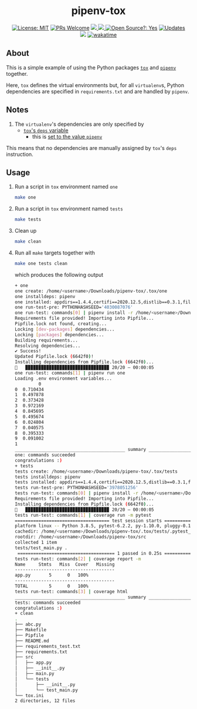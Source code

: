 <div align="center">
  <h1>pipenv-tox</h1>
</div>

<div align="center">
  <a href="https://opensource.org/licenses/MIT"><img alt="License: MIT" src="https://img.shields.io/badge/License-MIT-brightgreen.svg"></a>
  <a href="https://github.com/edesz/pipenv-tox/pulls"><img alt="PRs Welcome" src="https://img.shields.io/badge/PRs-welcome-brightgreen.svg?style=flat-square"></a>
  <a href="https://github.com/edesz/pipenv-tox/actions">
    <img src="https://github.com/edesz/pipenv-tox/workflows/CI/badge.svg"/>
  </a>
  <a href="https://github.com/edesz/pipenv-tox/actions">
    <img src="https://github.com/edesz/pipenv-tox/workflows/CodeQL/badge.svg"/>
  </a>
  <a href="https://en.wikipedia.org/wiki/Open-source_software"><img alt="Open Source?: Yes" src="https://badgen.net/badge/Open%20Source%20%3F/Yes%21/blue?icon=github"></a>
  <a href="https://pyup.io/repos/github/edesz/pipenv-tox/"><img src="https://pyup.io/repos/github/edesz/pipenv-tox/shield.svg" alt="Updates" /></a>
</div>
<div align="center">
  <a href="https://www.codacy.com/gh/edesz/pipenv-tox/dashboard?utm_source=github.com&amp;utm_medium=referral&amp;utm_content=edesz/pipenv-tox&amp;utm_campaign=Badge_Grade"><img src="https://app.codacy.com/project/badge/Grade/c6c87007799f4af48f915035c15e3745"/></a>
  <a href="https://wakatime.com/badge/github/edesz/pipenv-tox.svg"><img alt="wakatime" src="https://wakatime.com/badge/github/edesz/pipenv-tox.svg"/></a>
</div>

## About
This is a simple example of using the Python packages [`tox`](https://tox.readthedocs.io/en/latest/) and [`pipenv`](https://docs.pipenv.org/) together.

Here, `tox` defines the virtual environments but, for all `virtualenv`s, Python dependencies are specified in `requirements.txt` and are handled by `pipenv`.

## Notes
1.  The `virtualenv`'s dependencies are only specified by
    - [`tox`'s `deps` variable](https://tox.readthedocs.io/en/latest/example/basic.html#depending-on-requirements-txt-or-defining-constraints)
      - this is [set to the value `pipenv`](https://pipenv.kennethreitz.org/en/latest/advanced/#tox-automation-project)

This means that no dependencies are manually assigned by `tox`'s `deps` instruction.

## Usage
1. Run a script in `tox` environment named `one`

   ```bash
   make one
   ```

2. Run a script in `tox` environment named `tests`

   ```bash
   make tests
   ```

3. Clean up

   ```bash
   make clean
   ```

4. Run all `make` targets together with

   ```bash
   make one tests clean
   ```

   which produces the following output

   ```bash
   + one
   one create: /home/<username>/Downloads/pipenv-tox/.tox/one
   one installdeps: pipenv
   one installed: appdirs==1.4.4,certifi==2020.12.5,distlib==0.3.1,filelock==3.0.12,pipenv==2020.11.15,six==1.15.0,virtualenv==20.4.2,virtualenv-clone==0.5.4
   one run-test-pre: PYTHONHASHSEED='4030087076'
   one run-test: commands[0] | pipenv install -r /home/<username>/Downloads/pipenv-tox/requirements.txt
   Requirements file provided! Importing into Pipfile...
   Pipfile.lock not found, creating...
   Locking [dev-packages] dependencies...
   Locking [packages] dependencies...
   Building requirements...
   Resolving dependencies...
   ✔ Success! 
   Updated Pipfile.lock (6642f0)!
   Installing dependencies from Pipfile.lock (6642f0)...
   🐍   ▉▉▉▉▉▉▉▉▉▉▉▉▉▉▉▉▉▉▉▉▉▉▉▉▉▉▉▉▉▉▉▉ 20/20 — 00:00:05
   one run-test: commands[1] | pipenv run one
   Loading .env environment variables...
            0
   0  0.710434
   1  0.497878
   2  0.373428
   3  0.972169
   4  0.845695
   5  0.495674
   6  0.024804
   7  0.040575
   8  0.395333
   9  0.091002
   1
   __________________________________________ summary ___________________________________________
   one: commands succeeded
   congratulations :)
   + tests
   tests create: /home/<username>/Downloads/pipenv-tox/.tox/tests
   tests installdeps: pipenv
   tests installed: appdirs==1.4.4,certifi==2020.12.5,distlib==0.3.1,filelock==3.0.12,pipenv==2020.11.15,six==1.15.0,virtualenv==20.4.2,virtualenv-clone==0.5.4
   tests run-test-pre: PYTHONHASHSEED='3978051256'
   tests run-test: commands[0] | pipenv install -r /home/<username>/Downloads/pipenv-tox/requirements_test.txt
   Requirements file provided! Importing into Pipfile...
   Installing dependencies from Pipfile.lock (6642f0)...
   🐍   ▉▉▉▉▉▉▉▉▉▉▉▉▉▉▉▉▉▉▉▉▉▉▉▉▉▉▉▉▉▉▉▉ 20/20 — 00:00:05
   tests run-test: commands[1] | coverage run -m pytest
   ==================================== test session starts =====================================
   platform linux -- Python 3.8.5, pytest-6.2.2, py-1.10.0, pluggy-0.13.1
   cachedir: /home/<username>/Downloads/pipenv-tox/.tox/tests/.pytest_cache
   rootdir: /home/<username>/Downloads/pipenv-tox/src
   collected 1 item                                                                            
   tests/test_main.py .                                                                  [100%]
    ===================================== 1 passed in 0.25s ======================================
   tests run-test: commands[2] | coverage report -m
   Name     Stmts   Miss  Cover   Missing
   --------------------------------------
   app.py       5      0   100%
   --------------------------------------
   TOTAL        5      0   100%
   tests run-test: commands[3] | coverage html
   __________________________________________ summary ___________________________________________
   tests: commands succeeded
   congratulations :)
   + clean
   .
   ├── abc.py
   ├── Makefile
   ├── Pipfile
   ├── README.md
   ├── requirements_test.txt
   ├── requirements.txt
   ├── src
   │   ├── app.py
   │   ├── __init__.py
   │   ├── main.py
   │   └── tests
   │       ├── __init__.py
   │       └── test_main.py
   └── tox.ini
   2 directories, 12 files
   ```
